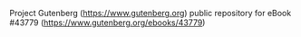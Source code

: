 Project Gutenberg (https://www.gutenberg.org) public repository for eBook #43779 (https://www.gutenberg.org/ebooks/43779)
